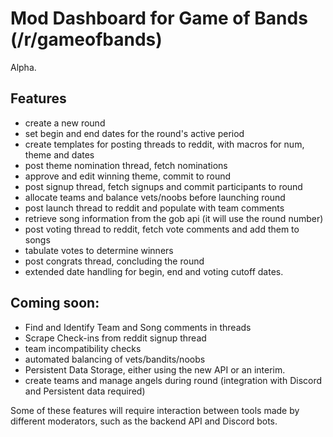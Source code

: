 # Mod Dashboard for Game of Bands (/r/gameofbands)

Alpha.

## Features

- create a new round
- set begin and end dates for the round's active period
- create templates for posting threads to reddit, with macros for num, theme and dates
- post theme nomination thread, fetch nominations
- approve and edit winning theme, commit to round
- post signup thread, fetch signups and commit participants to round
- allocate teams and balance vets/noobs before launching round
- post launch thread to reddit and populate with team comments
- retrieve song information from the gob api (it will use the round number)
- post voting thread to reddit, fetch vote comments and add them to songs
- tabulate votes to determine winners
- post congrats thread, concluding the round
- extended date handling for begin, end and voting cutoff dates.

## Coming soon:

- Find and Identify Team and Song comments in threads
- Scrape Check-ins from reddit signup thread
- team incompatibility checks
- automated balancing of vets/bandits/noobs
- Persistent Data Storage, either using the new API or an interim.
- create teams and manage angels during round (integration with Discord and Persistent data required)

Some of these features will require interaction between tools made by different moderators, such as the backend API and Discord bots.